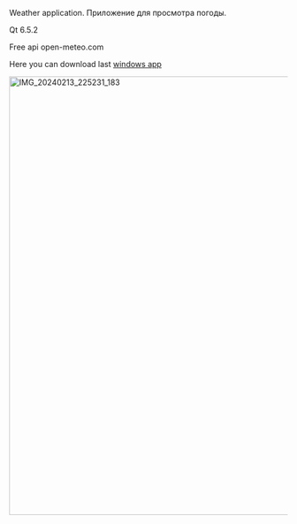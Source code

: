 Weather application.
Приложение для просмотра погоды. 

Qt 6.5.2

Free api open-meteo.com

Here you can download last [windows app](https://github.com/webboy96/weatherTwo/blob/af5dc7104d06999c6e62abf9e779cd9d253683e3/delpoy.7z)

<img width="794" alt="IMG_20240213_225231_183" src="https://github.com/webboy96/weatherTwo/assets/20285403/725761a3-74eb-4b1d-965e-676d8043dab8">
